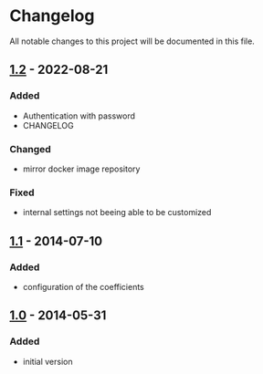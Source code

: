 # Changelog
All notable changes to this project will be documented in this file.

## [1.2] - 2022-08-21

### Added
- Authentication with password
- CHANGELOG
### Changed
- mirror docker image repository
### Fixed
- internal settings not beeing able to be customized

## [1.1] - 2014-07-10
### Added
- configuration of the coefficients

## [1.0] - 2014-05-31
### Added
- initial version

[1.2]:        https://github.com/st-ing/61850-sim/compare/1.1...1.2
[1.1]:        https://github.com/st-ing/61850-sim/compare/1.0...1.1
[1.0]:        https://github.com/st-ing/61850-sim/releases/tag/1.0

